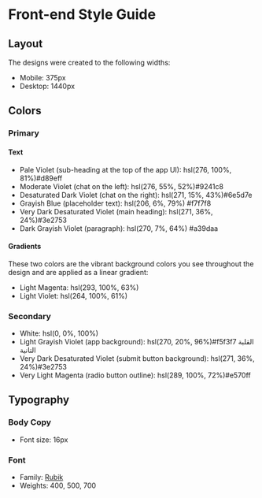 # Front-end Style Guide

## Layout

The designs were created to the following widths:

- Mobile: 375px
- Desktop: 1440px

## Colors

### Primary

#### Text

- Pale Violet (sub-heading at the top of the app UI): hsl(276, 100%, 81%)#d89eff
- Moderate Violet (chat on the left): hsl(276, 55%, 52%)#9241c8
- Desaturated Dark Violet (chat on the right): hsl(271, 15%, 43%)#6e5d7e
- Grayish Blue (placeholder text): hsl(206, 6%, 79%) #f7f7f8
- Very Dark Desaturated Violet (main heading): hsl(271, 36%, 24%)#3e2753
- Dark Grayish Violet (paragraph): hsl(270, 7%, 64%) #a39daa

#### Gradients

These two colors are the vibrant background colors you see throughout the design and are applied as a linear gradient:

- Light Magenta: hsl(293, 100%, 63%)
- Light Violet: hsl(264, 100%, 61%)

### Secondary

- White: hsl(0, 0%, 100%)
- Light Grayish Violet (app background): hsl(270, 20%, 96%)#f5f3f7 القلبة التانية
- Very Dark Desaturated Violet (submit button background): hsl(271, 36%, 24%)#3e2753
- Very Light Magenta (radio button outline): hsl(289, 100%, 72%)#e570ff

## Typography

### Body Copy

- Font size: 16px

### Font

- Family: [Rubik](https://fonts.google.com/specimen/Rubik)
- Weights: 400, 500, 700
